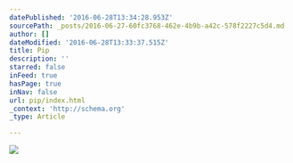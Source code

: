 ```yaml
---
datePublished: '2016-06-28T13:34:28.953Z'
sourcePath: _posts/2016-06-27-60fc3768-462e-4b9b-a42c-578f2227c5d4.md
author: []
dateModified: '2016-06-28T13:33:37.515Z'
title: Pip
description: ''
starred: false
inFeed: true
hasPage: true
inNav: false
url: pip/index.html
_context: 'http://schema.org'
_type: Article

---
```

![](https://the-grid-user-content.s3-us-west-2.amazonaws.com/b5f8b0c2-820a-4c89-9d1c-b9bc4f6efcf6.jpg)